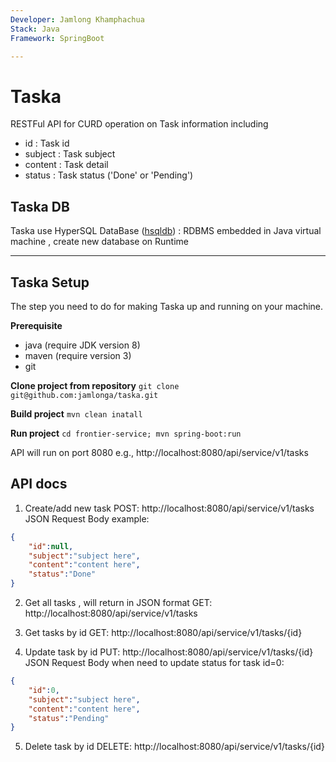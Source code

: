 ```yaml
---
Developer: Jamlong Khamphachua
Stack: Java
Framework: SpringBoot

---
```


Taska
=========

RESTFul API for CURD operation on Task information including

 - id : Task id
 - subject : Task subject
 - content : Task detail
 - status : Task status ('Done' or 'Pending')

Taska DB
--------------------------------
Taska use HyperSQL DataBase ([hsqldb](http://hsqldb.org/)) : RDBMS embedded in Java virtual machine ,
create new database on Runtime

----------
Taska Setup
--------------------------------
The step you need to do for making Taska up and running on your machine.

**Prerequisite**
- java (require JDK version 8)
- maven (require version 3)
- git

**Clone project from repository**
`git clone git@github.com:jamlonga/taska.git`

**Build project**
`mvn clean inatall`

**Run project**
`cd frontier-service; mvn spring-boot:run`

API will run on port 8080
e.g., http://localhost:8080/api/service/v1/tasks

API docs
--------------------------------
1. Create/add new task
POST: http://localhost:8080/api/service/v1/tasks
JSON Request Body example:
```json
{
    "id":null,
    "subject":"subject here",
    "content":"content here",
    "status":"Done"
}
```

2. Get all tasks , will return in JSON format
GET: http://localhost:8080/api/service/v1/tasks

3. Get tasks by id
GET: http://localhost:8080/api/service/v1/tasks/{id}

4. Update task by id
PUT: http://localhost:8080/api/service/v1/tasks/{id}
JSON Request Body when need to update status for task id=0:
```json
{
    "id":0,
    "subject":"subject here",
    "content":"content here",
    "status":"Pending"
}
```

5. Delete task by id
DELETE: http://localhost:8080/api/service/v1/tasks/{id}

